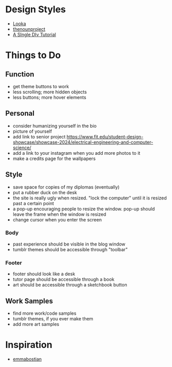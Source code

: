 
# Design Styles

- [Looka](https://looka.com/blog/graphic-design-styles/#stepthree)
- [thenounproject](https://blog.thenounproject.com/graphic-design-styles/)
- [A SIngle DIv Tutorial](https://hacks.mozilla.org/2014/09/single-div-drawings-with-css/)

# Things to Do

## Function

- get theme buttons to work
- less scrolling; more hidden objects
- less buttons; more hover elements

## Personal

- consider humanizing yourself in the bio
- picture of yourself
- add link to senior project https://www.fit.edu/student-design-showcase/showcase-2024/electrical-engineering-and-computer-science/
- add a link to your instagram when you add more photos to it
- make a credits page for the wallpapers

## Style

- save space for copies of my diplomas (eventually)
- put a rubber duck on the desk
- the site is really ugly when resized. "lock the computer" until it is resized past a certain point
- a pop-up encouraging people to resize the window. pop-up should leave the frame when the window is resized
- change cursor when you enter the screen <div>

### Body

- past experience should be visible in the blog window
- tumblr themes should be accessible through "toolbar"

### Footer

- footer should look like a desk
- tutor page should be accessible through a book
- art should be accessible through a sketchbook button

## Work Samples

- find more work/code samples
- tumblr themes, if you ever make them
- add more art samples

# Inspiration

- [emmabostian](https://github.com/emmabostian/developer-portfolios?tab=readme-ov-file)
